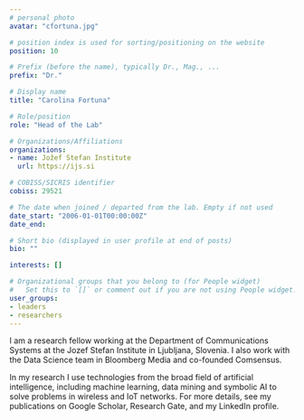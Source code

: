 ```yaml
---
# personal photo
avatar: "cfortuna.jpg"

# position index is used for sorting/positioning on the website
position: 10

# Prefix (before the name), typically Dr., Mag., ...
prefix: "Dr."

# Display name
title: "Carolina Fortuna"

# Role/position
role: "Head of the Lab"

# Organizations/Affiliations
organizations:
- name: Jožef Stefan Institute
  url: https://ijs.si

# COBISS/SICRIS identifier
cobiss: 29521

# The date when joined / departed from the lab. Empty if not used
date_start: "2006-01-01T00:00:00Z"
date_end:

# Short bio (displayed in user profile at end of posts)
bio: ""

interests: []

# Organizational groups that you belong to (for People widget)
#   Set this to `[]` or comment out if you are not using People widget.
user_groups:
- leaders
- researchers
---
```



I am a research fellow working at the Department of Communications Systems at the Jozef Stefan Institute in Ljubljana, Slovenia. I also work with the Data Science team in Bloomberg Media and co-founded Comsensus.

In my research I use technologies from the broad field of artificial intelligence, including machine learning, data mining and symbolic AI to solve problems in wireless and IoT networks. For more details, see my publications on Google Scholar, Research Gate, and my LinkedIn profile.
